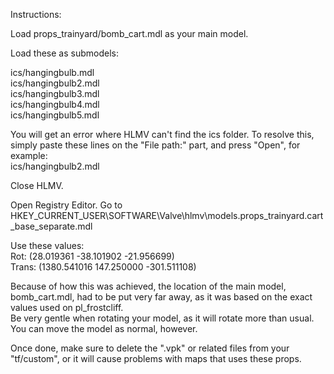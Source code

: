 Instructions:

Load props_trainyard/bomb_cart.mdl as your main model.

Load these as submodels:

ics/hangingbulb.mdl<br>
ics/hangingbulb2.mdl<br>
ics/hangingbulb3.mdl<br>
ics/hangingbulb4.mdl<br>
ics/hangingbulb5.mdl

You will get an error where HLMV can't find the ics folder. To resolve this, simply paste these lines on the "File path:" part, and press "Open", for example:<br>
ics/hangingbulb2.mdl

Close HLMV.

Open Registry Editor.
Go to HKEY_CURRENT_USER\SOFTWARE\Valve\hlmv\models.props_trainyard.cart_base_separate.mdl

Use these values:<br>
Rot: (28.019361 -38.101902 -21.956699)<br>
Trans: (1380.541016 147.250000 -301.511108)

Because of how this was achieved, the location of the main model, bomb_cart.mdl, had to be put very far away, as it was based on the exact values used on pl_frostcliff.<br>
Be very gentle when rotating your model, as it will rotate more than usual. You can move the model as normal, however.

Once done, make sure to delete the ".vpk" or related files from your "tf/custom", or it will cause problems with maps that uses these props.